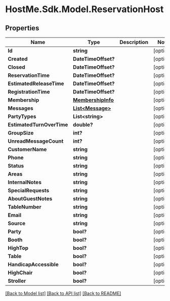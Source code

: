 # HostMe.Sdk.Model.ReservationHost
## Properties

Name | Type | Description | Notes
------------ | ------------- | ------------- | -------------
**Id** | **string** |  | [optional] 
**Created** | **DateTimeOffset?** |  | [optional] 
**Closed** | **DateTimeOffset?** |  | [optional] 
**ReservationTime** | **DateTimeOffset?** |  | [optional] 
**EstimatedReleaseTime** | **DateTimeOffset?** |  | [optional] 
**RegistrationTime** | **DateTimeOffset?** |  | [optional] 
**Membership** | [**MembershipInfo**](MembershipInfo.md) |  | [optional] 
**Messages** | [**List&lt;Message&gt;**](Message.md) |  | [optional] 
**PartyTypes** | **List&lt;string&gt;** |  | [optional] 
**EstimatedTurnOverTime** | **double?** |  | [optional] 
**GroupSize** | **int?** |  | [optional] 
**UnreadMessageCount** | **int?** |  | [optional] 
**CustomerName** | **string** |  | [optional] 
**Phone** | **string** |  | [optional] 
**Status** | **string** |  | [optional] 
**Areas** | **string** |  | [optional] 
**InternalNotes** | **string** |  | [optional] 
**SpecialRequests** | **string** |  | [optional] 
**AboutGuestNotes** | **string** |  | [optional] 
**TableNumber** | **string** |  | [optional] 
**Email** | **string** |  | [optional] 
**Source** | **string** |  | [optional] 
**Party** | **bool?** |  | [optional] 
**Booth** | **bool?** |  | [optional] 
**HighTop** | **bool?** |  | [optional] 
**Table** | **bool?** |  | [optional] 
**HandicapAccessible** | **bool?** |  | [optional] 
**HighChair** | **bool?** |  | [optional] 
**Stroller** | **bool?** |  | [optional] 

[[Back to Model list]](../README.md#documentation-for-models) [[Back to API list]](../README.md#documentation-for-api-endpoints) [[Back to README]](../README.md)

